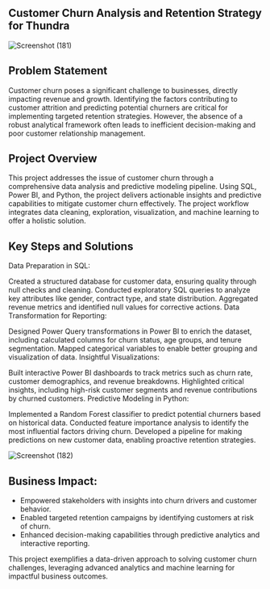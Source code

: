 
## Customer Churn Analysis and Retention Strategy for Thundra

![Screenshot (181)](https://github.com/user-attachments/assets/bf668ef5-9784-4541-8876-0e38ec2ecf6a)


## Problem Statement
Customer churn poses a significant challenge to businesses, directly impacting revenue and growth. Identifying the factors contributing to customer attrition and predicting potential churners are critical for implementing targeted retention strategies. However, the absence of a robust analytical framework often leads to inefficient decision-making and poor customer relationship management.

## Project Overview
This project addresses the issue of customer churn through a comprehensive data analysis and predictive modeling pipeline. Using SQL, Power BI, and Python, the project delivers actionable insights and predictive capabilities to mitigate customer churn effectively. The project workflow integrates data cleaning, exploration, visualization, and machine learning to offer a holistic solution.

## Key Steps and Solutions
Data Preparation in SQL:

Created a structured database for customer data, ensuring quality through null checks and cleaning.
Conducted exploratory SQL queries to analyze key attributes like gender, contract type, and state distribution.
Aggregated revenue metrics and identified null values for corrective actions.
Data Transformation for Reporting:

Designed Power Query transformations in Power BI to enrich the dataset, including calculated columns for churn status, age groups, and tenure segmentation.
Mapped categorical variables to enable better grouping and visualization of data.
Insightful Visualizations:

Built interactive Power BI dashboards to track metrics such as churn rate, customer demographics, and revenue breakdowns.
Highlighted critical insights, including high-risk customer segments and revenue contributions by churned customers.
Predictive Modeling in Python:

Implemented a Random Forest classifier to predict potential churners based on historical data.
Conducted feature importance analysis to identify the most influential factors driving churn.
Developed a pipeline for making predictions on new customer data, enabling proactive retention strategies.

![Screenshot (182)](https://github.com/user-attachments/assets/d6967c77-d505-4f65-bed1-f46ee6d56559)

## Business Impact:

- Empowered stakeholders with insights into churn drivers and customer behavior.
- Enabled targeted retention campaigns by identifying customers at risk of churn.
- Enhanced decision-making capabilities through predictive analytics and interactive reporting.

This project exemplifies a data-driven approach to solving customer churn challenges, leveraging advanced analytics and machine learning for impactful business outcomes.
